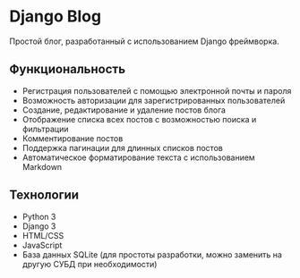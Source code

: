 # Django Blog
Простой блог, разработанный с использованием Django фреймворка.

## Функциональность
- Регистрация пользователей с помощью электронной почты и пароля
- Возможность авторизации для зарегистрированных пользователей
- Создание, редактирование и удаление постов блога
- Отображение списка всех постов с возможностью поиска и фильтрации
- Комментирование постов
- Поддержка пагинации для длинных списков постов
- Автоматическое форматирование текста с использованием Markdown

## Технологии
- Python 3
- Django 3
- HTML/CSS
- JavaScript
- База данных SQLite (для простоты разработки, можно заменить на другую СУБД при необходимости)
